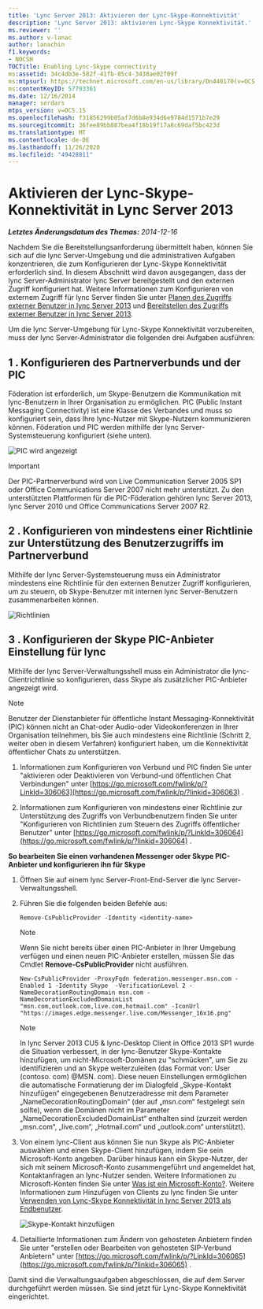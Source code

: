 ```yaml
---
title: 'Lync Server 2013: Aktivieren der Lync-Skype-Konnektivität'
description: 'Lync Server 2013: aktivieren Lync-Skype Konnektivität.'
ms.reviewer: ''
ms.author: v-lanac
author: lanachin
f1.keywords:
- NOCSH
TOCTitle: Enabling Lync-Skype connectivity
ms:assetid: 34c4db3e-582f-41fb-85c4-3438ae02f09f
ms:mtpsurl: https://technet.microsoft.com/en-us/library/Dn440170(v=OCS.15)
ms:contentKeyID: 57793361
ms.date: 12/16/2014
manager: serdars
mtps_version: v=OCS.15
ms.openlocfilehash: f31856299b05af7d6b8e934d6e9784d1571b7e29
ms.sourcegitcommit: 36fee89bb887bea4f18b19f17a8c69daf5bc423d
ms.translationtype: MT
ms.contentlocale: de-DE
ms.lasthandoff: 11/26/2020
ms.locfileid: "49428811"
---
```

# <a name="enabling-lync-skype-connectivity-in-lync-server-2013"></a>Aktivieren der Lync-Skype-Konnektivität in Lync Server 2013

<div data-xmlns="http://www.w3.org/1999/xhtml">

<div class="topic" data-xmlns="http://www.w3.org/1999/xhtml" data-msxsl="urn:schemas-microsoft-com:xslt" data-cs="https://msdn.microsoft.com/">

<div data-asp="https://msdn2.microsoft.com/asp">



</div>

<div id="mainSection">

<div id="mainBody">

<span> </span>

_**Letztes Änderungsdatum des Themas:** 2014-12-16_

Nachdem Sie die Bereitstellungsanforderung übermittelt haben, können Sie sich auf die lync Server-Umgebung und die administrativen Aufgaben konzentrieren, die zum Konfigurieren der Lync-Skype Konnektivität erforderlich sind. In diesem Abschnitt wird davon ausgegangen, dass der lync Server-Administrator lync Server bereitgestellt und den externen Zugriff konfiguriert hat. Weitere Informationen zum Konfigurieren von externem Zugriff für lync Server finden Sie unter [Planen des Zugriffs externer Benutzer in lync Server 2013](lync-server-2013-planning-for-external-user-access.md) und [Bereitstellen des Zugriffs externer Benutzer in lync Server 2013](lync-server-2013-deploying-external-user-access.md).

Um die lync Server-Umgebung für Lync-Skype Konnektivität vorzubereiten, muss der lync Server-Administrator die folgenden drei Aufgaben ausführen:

<div>

## <a name="1-configure-federation-and-pic"></a>1 \. Konfigurieren des Partnerverbunds und der PIC

Föderation ist erforderlich, um Skype-Benutzern die Kommunikation mit lync-Benutzern in Ihrer Organisation zu ermöglichen. PIC (Public Instant Messaging Connectivity) ist eine Klasse des Verbandes und muss so konfiguriert sein, dass Ihre lync-Nutzer mit Skype-Nutzern kommunizieren können. Föderation und PIC werden mithilfe der lync Server-Systemsteuerung konfiguriert (siehe unten).

![PIC wird angezeigt](images/Dn440170.451b94e3-0b38-488c-835f-1f25690e8074(OCS.15).jpg "PIC wird angezeigt")

<div>


> [!IMPORTANT]  
> Der PIC-Partnerverbund wird von Live Communication Server 2005 SP1 oder Office Communications Server 2007 nicht mehr unterstützt. Zu den unterstützten Plattformen für die PIC-Föderation gehören lync Server 2013, lync Server 2010 und Office Communications Server 2007 R2.



</div>

</div>

<div>

## <a name="2-configure-at-least-one-policy-to-support-federated-user-access"></a>2 \. Konfigurieren von mindestens einer Richtlinie zur Unterstützung des Benutzerzugriffs im Partnerverbund

Mithilfe der lync Server-Systemsteuerung muss ein Administrator mindestens eine Richtlinie für den externen Benutzer Zugriff konfigurieren, um zu steuern, ob Skype-Benutzer mit internen lync Server-Benutzern zusammenarbeiten können.

![Richtlinien](images/Dn440170.8fd46ad1-9749-422c-8c47-c16ac9032cdb(OCS.15).jpg "Richtlinien")

</div>

<div>

## <a name="3-configure-the-skype-pic-provider-setting-for-lync"></a>3 \. Konfigurieren der Skype PIC-Anbieter Einstellung für lync

Mithilfe der lync Server-Verwaltungsshell muss ein Administrator die lync-Clientrichtlinie so konfigurieren, dass Skype als zusätzlicher PIC-Anbieter angezeigt wird.

<div>


> [!NOTE]  
> Benutzer der Dienstanbieter für öffentliche Instant Messaging-Konnektivität (PIC) können nicht an Chat-oder Audio-oder Videokonferenzen in Ihrer Organisation teilnehmen, bis Sie auch mindestens eine Richtlinie (Schritt 2, weiter oben in diesem Verfahren) konfiguriert haben, um die Konnektivität öffentlicher Chats zu unterstützen.



</div>

1.  Informationen zum Konfigurieren von Verbund und PIC finden Sie unter "aktivieren oder Deaktivieren von Verbund-und öffentlichen Chat Verbindungen" unter [https://go.microsoft.com/fwlink/p/?LinkId=306063](https://go.microsoft.com/fwlink/p/?linkid=306063) .

2.  Informationen zum Konfigurieren von mindestens einer Richtlinie zur Unterstützung des Zugriffs von Verbundbenutzern finden Sie unter "Konfigurieren von Richtlinien zum Steuern des Zugriffs öffentlicher Benutzer" unter [https://go.microsoft.com/fwlink/p/?LinkId=306064](https://go.microsoft.com/fwlink/p/?linkid=306064) .

**So bearbeiten Sie einen vorhandenen Messenger oder Skype PIC-Anbieter und konfigurieren ihn für Skype**

1.  Öffnen Sie auf einem lync Server-Front-End-Server die lync Server-Verwaltungsshell.

2.  Führen Sie die folgenden beiden Befehle aus:
    
    `Remove-CsPublicProvider -Identity <identity-name>`
    
    <div>
    

    > [!NOTE]  
    > Wenn Sie nicht bereits über einen PIC-Anbieter in Ihrer Umgebung verfügen und einen neuen PIC-Anbieter erstellen, müssen Sie das Cmdlet <STRONG>Remove-CsPublicProvider</STRONG> nicht ausführen.

    
    </div>
    
    `New-CsPublicProvider -ProxyFqdn federation.messenger.msn.com -Enabled 1 -Identity Skype  -VerificationLevel 2 -NameDecorationRoutingDomain msn.com -NameDecorationExcludedDomainList "msn.com,outlook.com,live.com,hotmail.com" -IconUrl "https://images.edge.messenger.live.com/Messenger_16x16.png"`
    
    <div>
    

    > [!NOTE]  
    > In lync Server 2013 CU5 &amp; lync-Desktop Client in Office 2013 SP1 wurde die Situation verbessert, in der lync-Benutzer Skype-Kontakte hinzufügen, um nicht-Microsoft-Domänen zu "schmücken", um Sie zu identifizieren und an Skype weiterzuleiten (das Format von: User (contoso. com) @MSN. com). Diese neuen Einstellungen ermöglichen die automatische Formatierung der im Dialogfeld „Skype-Kontakt hinzufügen“ eingegebenen Benutzeradresse mit dem Parameter „NameDecorationRoutingDomain“ (der auf „msn.com“ festgelegt sein sollte), wenn die Domänen nicht im Parameter „NameDecorationExcludedDomainList“ enthalten sind (zurzeit werden „msn.com“, „live.com“, „Hotmail.com“ und „outlook.com“ unterstützt).

    
    </div>

3.  Von einem lync-Client aus können Sie nun Skype als PIC-Anbieter auswählen und einen Skype-Client hinzufügen, indem Sie sein Microsoft-Konto angeben. Darüber hinaus kann ein Skype-Nutzer, der sich mit seinem Microsoft-Konto zusammengeführt und angemeldet hat, Kontaktanfragen an lync-Nutzer senden. Weitere Informationen zu Microsoft-Konten finden Sie unter [Was ist ein Microsoft-Konto?](https://support.skype.com/en/faq/fa12059/what-is-a-microsoft-account). Weitere Informationen zum Hinzufügen von Clients zu lync finden Sie unter [Verwenden von Lync-Skype Konnektivität in lync Server 2013 als Endbenutzer](lync-server-2013-using-lync-skype-connectivity-as-an-end-user.md).
    
    ![Skype-Kontakt hinzufügen](images/Dn440170.df0e6ed9-2374-4dfa-a815-87281989487c(OCS.15).jpg "Skype-Kontakt hinzufügen")

4.  Detaillierte Informationen zum Ändern von gehosteten Anbietern finden Sie unter "erstellen oder Bearbeiten von gehosteten SIP-Verbund Anbietern" unter [https://go.microsoft.com/fwlink/p/?LinkId=306065](https://go.microsoft.com/fwlink/p/?linkid=306065) .

Damit sind die Verwaltungsaufgaben abgeschlossen, die auf dem Server durchgeführt werden müssen. Sie sind jetzt für Lync-Skype Konnektivität eingerichtet.

</div>

</div>

<span> </span>

</div>

</div>

</div>

